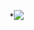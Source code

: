 *![](https://www.google.com/url?sa=i&url=https%3A%2F%2Fwww.texora.cl%2Fejecutiva%2F4600-blusa-oxford-classic-manga-3-4-55-alg-45-poly-blanco-t-xxxl.html&psig=AOvVaw0VynMuVDdtuBdBBu8l-QmA&ust=1608503544277000&source=images&cd=vfe&ved=0CAIQjRxqFwoTCKC9ueWM2-0CFQAAAAAdAAAAABAD)
